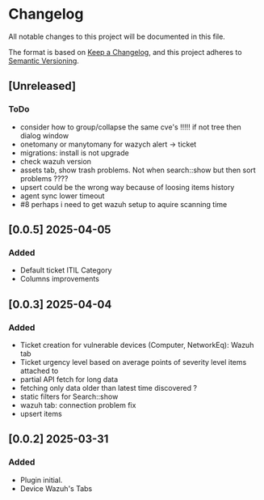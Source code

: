 # Changelog

All notable changes to this project will be documented in this file.

The format is based on [Keep a Changelog](https://keepachangelog.com/en/1.1.0/),
and this project adheres to [Semantic Versioning](https://semver.org/spec/v2.0.0.html).

## [Unreleased]

### ToDo
- consider how to group/collapse the same cve's !!!!! if not tree then dialog window
- onetomany or manytomany for wazych alert -> ticket
- migrations: install is not upgrade
- check wazuh version
- assets tab, show trash problems. Not when search::show but then sort problems ????
- upsert could be the wrong way because of loosing items history
- agent sync lower timeout
- #8 perhaps i need to get wazuh setup to aquire scanning time

## [0.0.5] 2025-04-05
### Added
- Default ticket ITIL Category
- Columns improvements

## [0.0.3] 2025-04-04

### Added
- Ticket creation for vulnerable devices (Computer, NetworkEq): Wazuh tab
- Ticket urgency level based on average points of severity level items attached to
- partial API fetch for long data
- fetching only data older than latest time discovered ?
- static filters for Search::show
- wazuh tab: connection problem fix
- upsert items


## [0.0.2] 2025-03-31

### Added

- Plugin initial.
- Device Wazuh's Tabs
